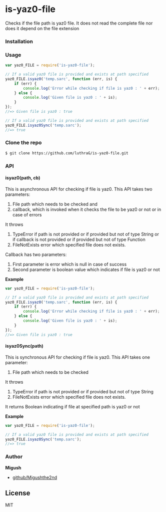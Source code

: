# is-yaz0-file

Checks if the file path is yaz0 file. It does not read the complete file nor does it depend on the file extension

### Installation

<!-- Install with [npm](https://www.npmjs.com/):

```sh
$ npm install is-yaz0-file --save
``` -->

### Usage

```javascript
var yaz0_FILE = require('is-yaz0-file');

// If a valid yaz0 file is provided and exists at path specified
yaz0_FILE.isyaz0('temp.sarc', function (err, is) {
	if (err) {
		console.log('Error while checking if file is yaz0 : ' + err);
	} else {
		console.log('Given file is yaz0 : ' + is);
	}
});
//=> Given file is yaz0 : true

// If a valid yaz0 file is provided and exists at path specified
yaz0_FILE.isyaz0Sync('temp.sarc');
//=> true
```

### Clone the repo

```bash
$ git clone https://github.com/luthraG/is-yaz0-file.git
```

### API

#### isyaz0(path, cb)

This is asynchronous API for checking if file is yaz0. This API takes two parameters:

1. File path which needs to be checked and
2. callback, which is invoked when it checks the file to be yaz0 or not or in case of errors

It throws

1. TypeError if path is not provided or if provided but not of type String or if callback is not provided or if provided but not of type Function
2. FileNotExists error which specified file does not exists.

Callback has two parameters:

1. First parameter is error which is null in case of success
2. Second parameter is boolean value which indicates if file is yaz0 or not

**Example**

```javascript
var yaz0_FILE = require('is-yaz0-file');

// If a valid yaz0 file is provided and exists at path specified
yaz0_FILE.isyaz0('temp.sarc', function (err, is) {
	if (err) {
		console.log('Error while checking if file is yaz0 : ' + err);
	} else {
		console.log('Given file is yaz0 : ' + is);
	}
});
//=> Given file is yaz0 : true
```

#### isyaz0Sync(path)

This is synchronous API for checking if file is yaz0. This API takes one parameter:

1. File path which needs to be checked

It throws

1. TypeError if path is not provided or if provided but not of type String
2. FileNotExists error which specified file does not exists.

It returns
Boolean indicating if file at specified path is yaz0 or not

**Example**

```javascript
var yaz0_FILE = require('is-yaz0-file');

// If a valid yaz0 file is provided and exists at path specified
yaz0_FILE.isyaz0Sync('temp.sarc');
//=> true
```

### Author

**Migush**

-   [github/Migushthe2nd](https://github.com/Migushthe2nd)

## License

MIT
